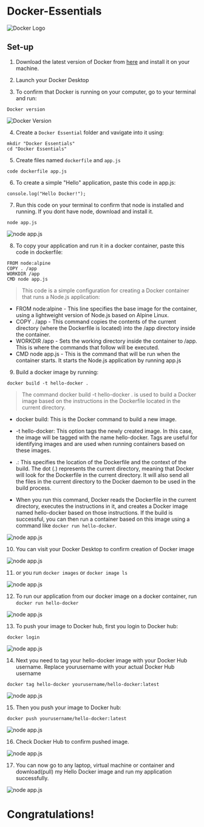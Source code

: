 # Docker-Essentials

![Docker Logo](./img/Docker-Logo.png)

## Set-up

1. Download the latest version of Docker from [here](https://docs.docker.com/get-docker/) and install it on your machine.

2. Launch your Docker Desktop

3. To confirm that Docker is running on your computer, go to your terminal and run:

```
Docker version
```

![Docker Version](./img/1.png)

4. Create a `Docker Essential` folder and vavigate into it using:

```
mkdir "Docker Essentials"
cd "Docker Essentials"
```

5. Create files named `dockerfile` and `app.js`

```
code dockerfile app.js
```

6. To create a simple "Hello" application, paste this code in app.js:

```
console.log("Hello Docker!");
```

7. Run this code on your terminal to confirm that node is installed and running. If you dont have node, download and install it.

```
node app.js
```

![node app.js](./img/2.png)

8. To copy your application and run it in a docker container, paste this code in dockerfile:

```
FROM node:alpine
COPY . /app
WORKDIR /app
CMD node app.js
```

> This code is a simple configuration for creating a Docker container that runs a Node.js application:

- FROM node:alpine - This line specifies the base image for the container, using a lightweight version of Node.js based on Alpine Linux.
- COPY . /app - This command copies the contents of the current directory (where the Dockerfile is located) into the /app directory inside the container.
- WORKDIR /app - Sets the working directory inside the container to /app. This is where the commands that follow will be executed.
- CMD node app.js - This is the command that will be run when the container starts. It starts the Node.js application by running app.js

9. Build a docker image by running:

```
docker build -t hello-docker .
```

> The command docker build -t hello-docker . is used to build a Docker image based on the instructions in the Dockerfile located in the current directory.

- docker build: This is the Docker command to build a new image.

- -t hello-docker: This option tags the newly created image. In this case, the image will be tagged with the name hello-docker. Tags are useful for identifying images and are used when running containers based on these images.

- .: This specifies the location of the Dockerfile and the context of the build. The dot (.) represents the current directory, meaning that Docker will look for the Dockerfile in the current directory. It will also send all the files in the current directory to the Docker daemon to be used in the build process.

- When you run this command, Docker reads the Dockerfile in the current directory, executes the instructions in it, and creates a Docker image named hello-docker based on those instructions. If the build is successful, you can then run a container based on this image using a command like `docker run hello-docker`.

![node app.js](./img/3.png)

10. You can visit your Docker Desktop to confirm creation of Docker image

![node app.js](./img/4.png)

11. or you run `docker images` or `docker image ls`

![node app.js](./img/5.png)

12. To run our application from our docker image on a docker container, run `docker run hello-docker`

![node app.js](./img/6.png)

13. To push your image to Docker hub, first you login to Docker hub:

```
docker login
```

![node app.js](./img/7.png)

14. Next you need to tag your hello-docker image with your Docker Hub username. Replace yourusername with your actual Docker Hub username

```
docker tag hello-docker yourusername/hello-docker:latest
```

![node app.js](./img/8.png)

15. Then you push your image to Docker hub:

```
docker push yourusername/hello-docker:latest
```

![node app.js](./img/9.png)

16. Check Docker Hub to confirm pushed image.

![node app.js](./img/10.png)

17. You can now go to any laptop, virtual machine or container and download(pull) my Hello Docker image and run my application successfully.

![node app.js](./img/11.png)


# Congratulations!
